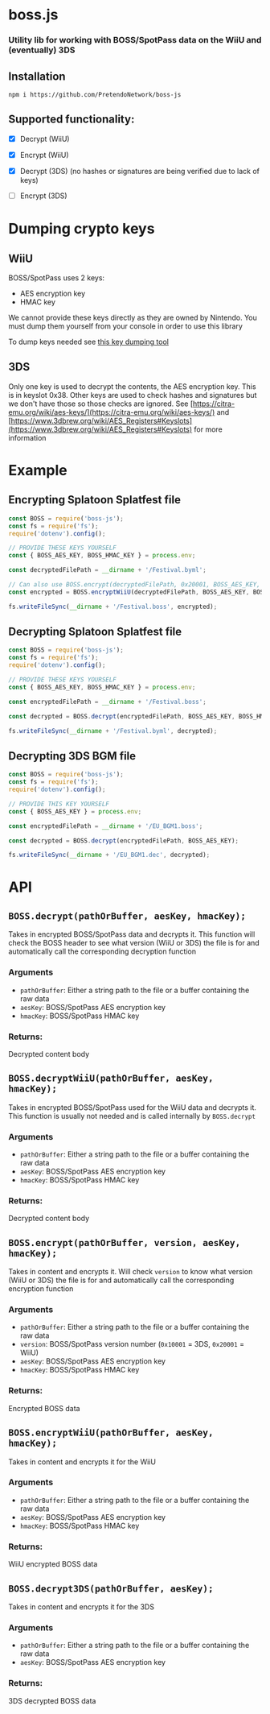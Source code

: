 # boss.js
### Utility lib for working with BOSS/SpotPass data on the WiiU and (eventually) 3DS



## Installation
```
npm i https://github.com/PretendoNetwork/boss-js
```



## Supported functionality:
- [x] Decrypt (WiiU)
- [x] Encrypt (WiiU)
- [x] Decrypt (3DS) (no hashes or signatures are being verified due to lack of keys)
- [ ] Encrypt (3DS)



# Dumping crypto keys

## WiiU
BOSS/SpotPass uses 2 keys:
- AES encryption key
- HMAC key

We cannot provide these keys directly as they are owned by Nintendo. You must dump them yourself from your console in order to use this library

To dump keys needed see [this key dumping tool](https://github.com/PretendoNetwork/Full_Key_Dumper/)

## 3DS
Only one key is used to decrypt the contents, the AES encryption key. This is in keyslot 0x38. Other keys are used to check hashes and signatures but we don't have those so those checks are ignored. See [https://citra-emu.org/wiki/aes-keys/](https://citra-emu.org/wiki/aes-keys/) and [https://www.3dbrew.org/wiki/AES_Registers#Keyslots](https://www.3dbrew.org/wiki/AES_Registers#Keyslots) for more information


# Example
## Encrypting Splatoon Splatfest file
```js
const BOSS = require('boss-js');
const fs = require('fs');
require('dotenv').config();

// PROVIDE THESE KEYS YOURSELF
const { BOSS_AES_KEY, BOSS_HMAC_KEY } = process.env;

const decryptedFilePath = __dirname + '/Festival.byml';

// Can also use BOSS.encrypt(decryptedFilePath, 0x20001, BOSS_AES_KEY, BOSS_HMAC_KEY);
const encrypted = BOSS.encryptWiiU(decryptedFilePath, BOSS_AES_KEY, BOSS_HMAC_KEY);

fs.writeFileSync(__dirname + '/Festival.boss', encrypted);
```

## Decrypting Splatoon Splatfest file
```js
const BOSS = require('boss-js');
const fs = require('fs');
require('dotenv').config();

// PROVIDE THESE KEYS YOURSELF
const { BOSS_AES_KEY, BOSS_HMAC_KEY } = process.env;

const encryptedFilePath = __dirname + '/Festival.boss';

const decrypted = BOSS.decrypt(encryptedFilePath, BOSS_AES_KEY, BOSS_HMAC_KEY);

fs.writeFileSync(__dirname + '/Festival.byml', decrypted);
```

## Decrypting 3DS BGM file
```js
const BOSS = require('boss-js');
const fs = require('fs');
require('dotenv').config();

// PROVIDE THIS KEY YOURSELF
const { BOSS_AES_KEY } = process.env;

const encryptedFilePath = __dirname + '/EU_BGM1.boss';

const decrypted = BOSS.decrypt(encryptedFilePath, BOSS_AES_KEY);

fs.writeFileSync(__dirname + '/EU_BGM1.dec', decrypted);
```



# API

## `BOSS.decrypt(pathOrBuffer, aesKey, hmacKey);`

Takes in encrypted BOSS/SpotPass data and decrypts it. This function will check the BOSS header to see what version (WiiU or 3DS) the file is for and automatically call the corresponding decryption function

### Arguments
- `pathOrBuffer`: Either a string path to the file or a buffer containing the raw data
- `aesKey`: BOSS/SpotPass AES encryption key
- `hmacKey`: BOSS/SpotPass HMAC key

### Returns:
Decrypted content body



## `BOSS.decryptWiiU(pathOrBuffer, aesKey, hmacKey);`

Takes in encrypted BOSS/SpotPass used for the WiiU data and decrypts it. This function is usually not needed and is called internally by `BOSS.decrypt`

### Arguments
- `pathOrBuffer`: Either a string path to the file or a buffer containing the raw data
- `aesKey`: BOSS/SpotPass AES encryption key
- `hmacKey`: BOSS/SpotPass HMAC key

### Returns:
Decrypted content body



## `BOSS.encrypt(pathOrBuffer, version, aesKey, hmacKey);`

Takes in content and encrypts it. Will check `version` to know what version (WiiU or 3DS) the file is for and automatically call the corresponding encryption function

### Arguments
- `pathOrBuffer`: Either a string path to the file or a buffer containing the raw data
- `version`: BOSS/SpotPass version number (`0x10001` = 3DS, `0x20001` = WiiU)
- `aesKey`: BOSS/SpotPass AES encryption key
- `hmacKey`: BOSS/SpotPass HMAC key

### Returns:
Encrypted BOSS data



## `BOSS.encryptWiiU(pathOrBuffer, aesKey, hmacKey);`

Takes in content and encrypts it for the WiiU

### Arguments
- `pathOrBuffer`: Either a string path to the file or a buffer containing the raw data
- `aesKey`: BOSS/SpotPass AES encryption key
- `hmacKey`: BOSS/SpotPass HMAC key

### Returns:
WiiU encrypted BOSS data



## `BOSS.decrypt3DS(pathOrBuffer, aesKey);`

Takes in content and encrypts it for the 3DS

### Arguments
- `pathOrBuffer`: Either a string path to the file or a buffer containing the raw data
- `aesKey`: BOSS/SpotPass AES encryption key

### Returns:
3DS decrypted BOSS data